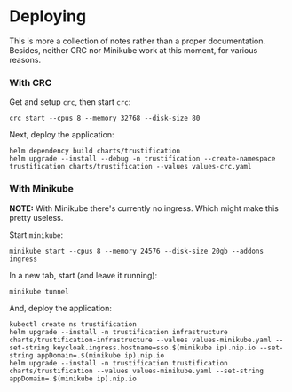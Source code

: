 # Deploying

This is more a collection of notes rather than a proper documentation. Besides, neither CRC nor Minikube work at this
moment, for various reasons.

### With CRC

Get and setup `crc`, then start `crc`:

```shell
crc start --cpus 8 --memory 32768 --disk-size 80
```

Next, deploy the application:

```shell
helm dependency build charts/trustification
helm upgrade --install --debug -n trustification --create-namespace trustification charts/trustification --values values-crc.yaml
```

### With Minikube

**NOTE:** With Minikube there's currently no ingress. Which might make this pretty useless.

Start `minikube`:

```shell
minikube start --cpus 8 --memory 24576 --disk-size 20gb --addons ingress
```

In a new tab, start (and leave it running):

```shell
minikube tunnel
```

And, deploy the application:

```shell
kubectl create ns trustification
helm upgrade --install -n trustification infrastructure charts/trustification-infrastructure --values values-minikube.yaml --set-string keycloak.ingress.hostname=sso.$(minikube ip).nip.io --set-string appDomain=.$(minikube ip).nip.io
helm upgrade --install -n trustification trustification charts/trustification --values values-minikube.yaml --set-string appDomain=.$(minikube ip).nip.io
```
